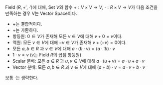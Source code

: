 Field $(R, +', \cdot')$에 대해, Set $V$와 함수 $+ : V \times V \to V$, $\cdot : R \times V \to V$가 다음 조건을 만족하는 경우 V는 Vector Space이다.
- $+$는 결합적이다.
- $+$는 가환하다.
- 항등원: $0 \in V$가 존재해 모든 $v \in V$에 대해 $v + 0 = v$이다.
- 역원: 모든 $v \in V$에 대해 $-v \in V$가 존재해 $v + (-v) = 0$이다.
- 모든 $a, b \in R$ 과 $v \in V$에 대해 $a\cdot(b \cdot v) = (a \cdot' b) \cdot v$
- $1 \cdot v = v$ (v는 Field $R$의 곱셈 항등원)
- Scalar 분배: 모든 $a \in R$ 과 $u, v\in V$에 대해 $a \cdot (u+v)=a \cdot u+a \cdot v$
- Vector 분배: 모든 $a,b\in R$ 과 $v\in V$에 대해 $(a+b) \cdot v=a \cdot v+b \cdot v$

보통 $\cdot$는 생략한다.